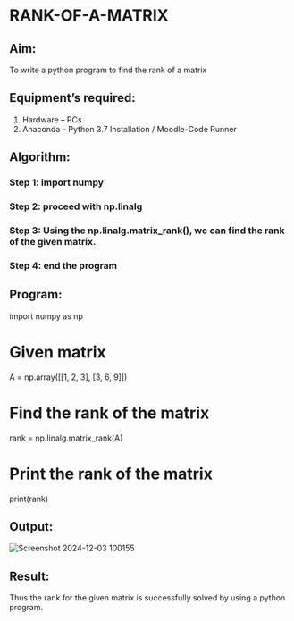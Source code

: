 # RANK-OF-A-MATRIX
## Aim:
To write a python program to find the rank of a matrix
## Equipment’s required:
1. 	Hardware – PCs
2. 	Anaconda – Python 3.7 Installation / Moodle-Code Runner
## Algorithm:
### Step 1: import numpy 
### Step 2: proceed with np.linalg
### Step 3: Using the np.linalg.matrix_rank(), we can find the rank of the given matrix.
### Step 4: end the program 
## Program:

import numpy as np

# Given matrix
A = np.array([[1, 2, 3], [3, 6, 9]])

# Find the rank of the matrix
rank = np.linalg.matrix_rank(A)

# Print the rank of the matrix
print(rank)







## Output:
![Screenshot 2024-12-03 100155](https://github.com/user-attachments/assets/522bccdf-e7f1-41ed-87be-b16e0f11dd9c)



## Result:
Thus the rank for the given matrix is successfully solved by  using a python program.

